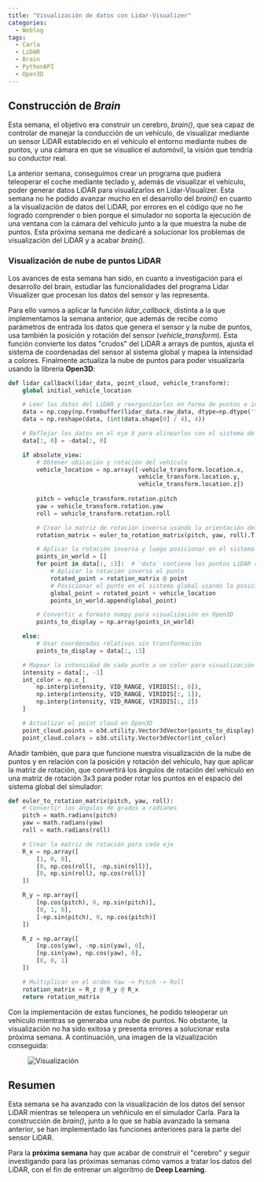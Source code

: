 ```yaml
---
title: "Visualización de datos con Lidar-Visualizer"
categories:
  - Weblog
tags:
  - Carla
  - LiDAR
  - Brain
  - PythonAPI
  - Open3D
---
```



## Construcción de *Brain*
Esta semana, el objetivo era construir un cerebro, *brain()*, que sea capaz de controlar de manejar la conducción de un vehículo, de visualizar mediante un sensor LiDAR establecido en el vehículo el entorno mediante nubes de puntos, y una cámara en que se visualice el automóvil, la visión que tendría su conductor real.

La anterior semana, conseguimos crear un programa que pudiera teleoperar el coche mediante teclado y, además de visualizar el vehículo, poder generar datos LiDAR para visualizarlos en Lidar-Visualizer. Esta semana no he podido avanzar mucho en el desarrollo del *brain()* en cuanto a la visualización de datos del LiDAR, por errores en el código que no he logrado comprender o bien porque el simulador no soporta la ejecución de una ventana con la cámara del vehículo junto a la que muestra la nube de puntos. Esta próxima semana me dedicaré a solucionar los problemas de visualización del LiDAR y a acabar *brain()*.

### Visualización de nube de puntos LiDAR

Los avances de esta semana han sido, en cuanto a investigación para el desarrollo del brain, estudiar las funcionalidades del programa Lidar Visualizer que procesan los datos del sensor y las representa.

Para ello vamos a aplicar la función *lidar_callback*, distinta a la que implementamos la semana anterior, que además de recibe como parámetros de entrada los datos que genera el sensor y la nube de puntos, usa también la posición y rotación del sensor (*vehicle_transform*). Esta función convierte los datos "crudos" del LiDAR a arrays de puntos, ajusta el sistema de coordenadas del sensor al sistema global y mapea la intensidad a colores. Finalmente actualiza la nube de puntos para poder visualizarla usando la librería **Open3D**:

```python
def lidar_callback(lidar_data, point_cloud, vehicle_transform):
    global initial_vehicle_location

    # Leer los datos del LiDAR y reorganizarlos en forma de puntos e intensidad
    data = np.copy(np.frombuffer(lidar_data.raw_data, dtype=np.dtype('f4')))
    data = np.reshape(data, (int(data.shape[0] / 4), 4))

    # Reflejar los datos en el eje X para alinearlos con el sistema de CARLA
    data[:, 0] = -data[:, 0]

    if absolute_view:
        # Obtener ubicación y rotación del vehículo
        vehicle_location = np.array([-vehicle_transform.location.x,
                                     vehicle_transform.location.y,
                                     vehicle_transform.location.z])
        
        pitch = vehicle_transform.rotation.pitch
        yaw = vehicle_transform.rotation.yaw
        roll = vehicle_transform.rotation.roll

        # Crear la matriz de rotación inversa usando la orientación del vehículo
        rotation_matrix = euler_to_rotation_matrix(pitch, yaw, roll).T  # Usamos la transpuesta como la inversa

        # Aplicar la rotación inversa y luego posicionar en el sistema global
        points_in_world = []
        for point in data[:, :3]:  # 'data' contiene los puntos LiDAR relativos
            # Aplicar la rotación inversa al punto
            rotated_point = rotation_matrix @ point
            # Posicionar el punto en el sistema global usando la posición inicial del vehículo
            global_point = rotated_point + vehicle_location
            points_in_world.append(global_point)

        # Convertir a formato numpy para visualización en Open3D
        points_to_display = np.array(points_in_world)

    else:
        # Usar coordenadas relativas sin transformación
        points_to_display = data[:, :3]

    # Mapear la intensidad de cada punto a un color para visualización
    intensity = data[:, -1]
    int_color = np.c_[
        np.interp(intensity, VID_RANGE, VIRIDIS[:, 0]),
        np.interp(intensity, VID_RANGE, VIRIDIS[:, 1]),
        np.interp(intensity, VID_RANGE, VIRIDIS[:, 2])
    ]

    # Actualizar el point cloud en Open3D
    point_cloud.points = o3d.utility.Vector3dVector(points_to_display)
    point_cloud.colors = o3d.utility.Vector3dVector(int_color)
```

Añadir también, que para que funcione nuestra visualización de la nube de puntos y en relación con la posición y rotación del vehículo, hay que aplicar la matriz de rotación, que convertirá los ángulos de rotación del vehículo en una matriz de rotación 3x3 para poder rotar los puntos en el espacio del sistema global del simulador:

```python
def euler_to_rotation_matrix(pitch, yaw, roll):
    # Convertir los ángulos de grados a radianes
    pitch = math.radians(pitch)
    yaw = math.radians(yaw)
    roll = math.radians(roll)

    # Crear la matriz de rotación para cada eje
    R_x = np.array([
        [1, 0, 0],
        [0, np.cos(roll), -np.sin(roll)],
        [0, np.sin(roll), np.cos(roll)]
    ])

    R_y = np.array([
        [np.cos(pitch), 0, np.sin(pitch)],
        [0, 1, 0],
        [-np.sin(pitch), 0, np.cos(pitch)]
    ])

    R_z = np.array([
        [np.cos(yaw), -np.sin(yaw), 0],
        [np.sin(yaw), np.cos(yaw), 0],
        [0, 0, 1]
    ])

    # Multiplicar en el orden Yaw -> Pitch -> Roll
    rotation_matrix = R_z @ R_y @ R_x
    return rotation_matrix
```

Con la implementación de estas funciones, he podido teleoperar un vehículo mientras se generaba una nube de puntos. No obstante, la visualización no ha sido exitosa y presenta errores a solucionar esta próxima semana. A continuación, una imagen de la vizualización conseguida:

<figure class="align-center" style="max-width: 100%">
  <img src="{{ site.url }}{{ site.baseurl }}/assets/images/Visualizacion.png" alt="Visualización">
</figure>

## Resumen

Esta semana se ha avanzado con la visualización de los datos del sensor LiDAR mientras se teleopera un vehñiculo en el simulador Carla. Para la construcción de *brain()*, junto a lo que se había avanzado la semana anterior, se han implementado las funciones anteriores para la parte del sensor LiDAR. 

Para la **próxima semana** hay que acabar de construir el "cerebro" y seguir investigando para las próximas semanas cómo vamos a tratar los datos del LiDAR, con el fín de entrenar un algoritmo de **Deep Learning**.



